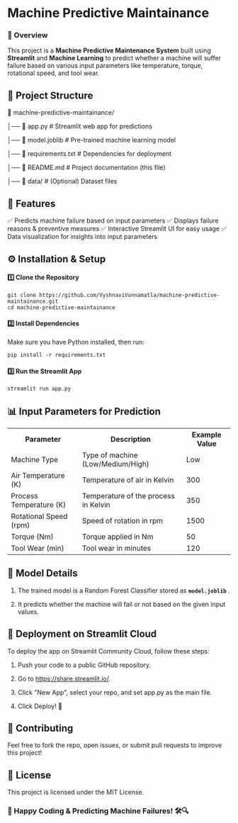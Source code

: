 # Machine Predictive Maintainance

### 📌 Overview
This project is a **Machine Predictive Maintenance System** built using **Streamlit** and **Machine Learning** to predict whether a machine will suffer failure based on various input parameters like temperature, torque, rotational speed, and tool wear.




## 📂 Project Structure

📂 machine-predictive-maintainance/

│── 📜 app.py                # Streamlit web app for predictions

│── 📜 model.joblib           # Pre-trained machine learning model

│── 📜 requirements.txt       # Dependencies for deployment

│── 📜 README.md              # Project documentation (this file)

│── 📂 data/                  # (Optional) Dataset files




## 📌 Features

✅ Predicts machine failure based on input parameters
✅ Displays failure reasons & preventive measures
✅ Interactive Streamlit UI for easy usage
✅ Data visualization for insights into input parameters



## ⚙️ Installation & Setup

#### 1️⃣ Clone the Repository
    git clone https://github.com/VyshnaviVunnamatla/machine-predictive-maintainance.git
    cd machine-predictive-maintainance

#### 2️⃣ Install Dependencies

Make sure you have Python installed, then run:
        
    pip install -r requirements.txt

#### 3️⃣ Run the Streamlit App

    streamlit run app.py

## 📊 Input Parameters for Prediction

<table align="center">
  <tr>
    <th>Parameter</th>
    <th>Description</th>
    <th>Example Value</th>
  </tr>
  <tr>
    <td>Machine Type</td>
    <td>Type of machine (Low/Medium/High)</td>
    <td>Low</td>
  </tr>
  <tr>
    <td>Air Temperature (K)</td>
    <td>Temperature of air in Kelvin</td>
    <td>300</td>
  </tr>
  <tr>
    <td>Process Temperature (K)</td>
    <td>Temperature of the process in Kelvin</td>
    <td>350</td>
  </tr>
  <tr>
    <td>Rotational Speed (rpm)</td>
    <td>Speed of rotation in rpm</td>
    <td>1500</td>
  </tr>
  <tr>
    <td>Torque (Nm)</td>
    <td>Torque applied in Nm</td>
    <td>50</td>
  </tr>
  <tr>
    <td>Tool Wear (min)</td>
    <td>Tool wear in minutes</td>
    <td>120</td>
  </tr>
</table>




## 🎯 Model Details

1. The trained model is a Random Forest Classifier stored as **`model.joblib`** .

2. It predicts whether the machine will fail or not based on the given input values.




## 🚀 Deployment on Streamlit Cloud

To deploy the app on Streamlit Community Cloud, follow these steps:

1. Push your code to a public GitHub repository.

2. Go to https://share.streamlit.io/.

3. Click "New App", select your repo, and set app.py as the main file.

4. Click Deploy! 🎉




## 🤝 Contributing

Feel free to fork the repo, open issues, or submit pull requests to improve this project!




## 📜 License

This project is licensed under the MIT License.



### 🚀 Happy Coding & Predicting Machine Failures! 🛠️🔍
